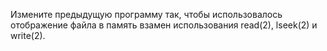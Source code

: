 Измените предыдущую программу так, чтобы использовалось отображение файла в память взамен использования read(2), lseek(2) и write(2).
